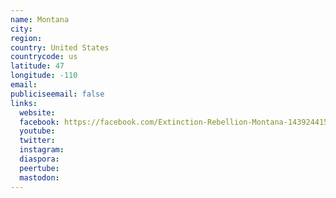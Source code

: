 ```yaml
---
name: Montana
city:
region:
country: United States
countrycode: us
latitude: 47
longitude: -110
email:
publiciseemail: false
links:
  website:
  facebook: https://facebook.com/Extinction-Rebellion-Montana-1439244152844898
  youtube:
  twitter:
  instagram:
  diaspora:
  peertube:
  mastodon:
---
```

